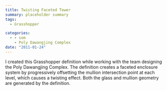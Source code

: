 ```yaml
---
title: Twisting Faceted Tower
summary: placeholder summary
tags:
  - Grasshopper

categories:
  - - som
    - Poly Dawangjing Complex
date: "2011-01-24"
---
```


I created this Grasshopper definition while working with the team designing the Poly Dawangjing Complex. The definition creates a faceted enclosure system by progressively offsetting the mullion intersection point at each level, which causes a twisting effect. Both the glass and mullion geometry are generated by the definition.
